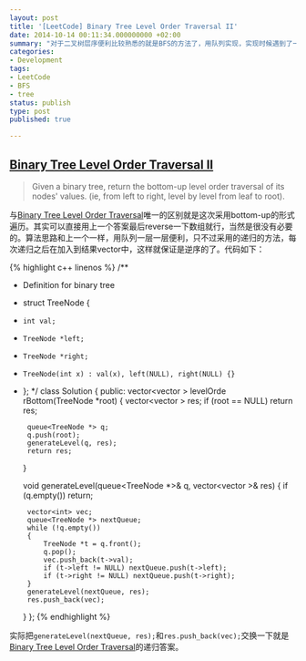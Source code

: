 ```yaml
---
layout: post
title: '[LeetCode] Binary Tree Level Order Traversal II'
date: 2014-10-14 00:11:34.000000000 +02:00
summary: "对于二叉树层序便利比较熟悉的就是BFS的方法了，用队列实现，实现时候遇到了一个问题是，如何判断这个结点是那一层的，想到一种方法是用两个队列，一个当前层，另一个是下一层。"
categories:
- Development
tags: 
- LeetCode
- BFS
- tree
status: publish
type: post
published: true

---
```


## [Binary Tree Level Order Traversal II](https://oj.leetcode.com/problems/binary-tree-level-order-traversal-ii/)

> Given a binary tree, return the bottom-up level order traversal of its nodes' values. (ie, from left to right, level by level from leaf to root).

与[Binary Tree Level Order Traversal](/development/2014/10/13/leetcode-binary-tree-level-order-traversal/)唯一的区别就是这次采用bottom-up的形式遍历。其实可以直接用上一个答案最后reverse一下数组就行，当然是很没有必要的。算法思路和上一个一样，用队列一层一层便利，只不过采用的递归的方法，每次递归之后在加入到结果vector中，这样就保证是逆序的了。代码如下：

{% highlight c++ linenos %}
/**
 * Definition for binary tree
 * struct TreeNode {
 *     int val;
 *     TreeNode *left;
 *     TreeNode *right;
 *     TreeNode(int x) : val(x), left(NULL), right(NULL) {}
 * };
 */
class Solution {
public:
    vector<vector<int> > levelOrde    rBottom(TreeNode *root) {
        vector<vector<int> > res;
        if (root == NULL) return res;

        queue<TreeNode *> q;
        q.push(root);
        generateLevel(q, res);
        return res;
    }

    void generateLevel(queue<TreeNode *>& q, vector<vector<int> >& res)
    {
        if (q.empty()) return;

        vector<int> vec;
        queue<TreeNode *> nextQueue;
        while (!q.empty())
        {
            TreeNode *t = q.front();
            q.pop();
            vec.push_back(t->val);
            if (t->left != NULL) nextQueue.push(t->left);
            if (t->right != NULL) nextQueue.push(t->right);
        }
        generateLevel(nextQueue, res);
        res.push_back(vec);
    }
};
{% endhighlight %}

实际把`generateLevel(nextQueue, res);`和`res.push_back(vec);`交换一下就是[Binary Tree Level Order Traversal](/development/2014/10/13/leetcode-binary-tree-level-order-traversal/)的递归答案。